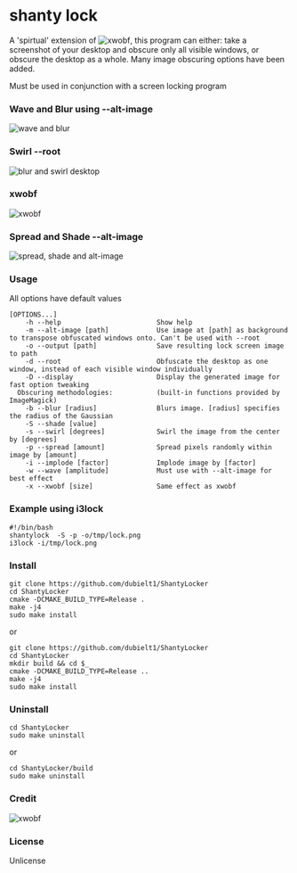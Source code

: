 # shanty lock

A 'spirtual' extension of ![xwobf](https://github.com/glindste/xwobf), this program can either:
take a screenshot of your desktop and obscure only all visible windows, or obscure the desktop as a whole.
Many image obscuring options have been added.

Must be used in conjunction with a screen locking program

### Wave and Blur using --alt-image
![wave and blur](http://i666.photobucket.com/albums/vv27/tres_dubiel1/w_b_zpskampi1c2.png)

### Swirl --root
![blur and swirl desktop](http://i666.photobucket.com/albums/vv27/tres_dubiel1/i3sd_zpsvzf1vd4r.png)

### xwobf
![xwobf](http://i666.photobucket.com/albums/vv27/tres_dubiel1/x_zpsi35wupar.png)

### Spread and Shade --alt-image
![spread, shade and alt-image](http://i666.photobucket.com/albums/vv27/tres_dubiel1/jetlocker_zpslfsp37cw.png)

### Usage

All options have default values

```
[OPTIONS...]
    -h --help                        Show help
    -m --alt-image [path]            Use image at [path] as background to transpose obfuscated windows onto. Can't be used with --root
    -o --output [path]               Save resulting lock screen image to path
    -d --root                        Obfuscate the desktop as one window, instead of each visible window individually
    -D --display                     Display the generated image for fast option tweaking
  Obscuring methodologies:           (built-in functions provided by ImageMagick)
    -b --blur [radius]               Blurs image. [radius] specifies the radius of the Gaussian
    -S --shade [value]
    -s --swirl [degrees]             Swirl the image from the center by [degrees]
    -p --spread [amount]             Spread pixels randomly within image by [amount]
    -i --implode [factor]            Implode image by [factor]
    -w --wave [amplitude]            Must use with --alt-image for best effect
    -x --xwobf [size]                Same effect as xwobf
```

### Example using i3lock

```
#!/bin/bash
shantylock  -S -p -o/tmp/lock.png
i3lock -i/tmp/lock.png
```

### Install

```
git clone https://github.com/dubielt1/ShantyLocker
cd ShantyLocker
cmake -DCMAKE_BUILD_TYPE=Release .
make -j4
sudo make install
```

or

```
git clone https://github.com/dubielt1/ShantyLocker
cd ShantyLocker
mkdir build && cd $_
cmake -DCMAKE_BUILD_TYPE=Release ..
make -j4
sudo make install
```

### Uninstall

```
cd ShantyLocker
sudo make uninstall
```

or

```
cd ShantyLocker/build
sudo make uninstall
```

### Credit

![xwobf](https://github.com/glindste/xwobf)

### License

Unlicense